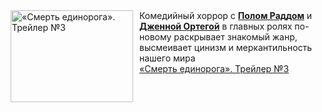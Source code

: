<!--2025-03-30 23:00:19-->
<div class="yb">
  <div class="rss smaller1 kino_kino"><a href="https://www.kino-teatr.ru/video/47813/" title="«Смерть единорога». Трейлер №3"><img src="https://www.kino-teatr.ru/video/3/1/47813/poster.jpg" width="196" height="147" align="left" hspace="5" style="margin: 0px 10px 0px 5px" alt="«Смерть единорога». Трейлер №3"/></a>Комедийный хоррор с <a href=https://www.kino-teatr.ru/kino/acter/m/hollywood/52909/bio/ target=_blank><strong>Полом Раддом</strong></a> и <a href=https://www.kino-teatr.ru/kino/acter/w/hollywood/455878/bio/ target=_blank><strong>Дженной Ортегой</strong></a> в главных ролях по-новому раскрывает знакомый жанр, высмеивает цинизм и меркантильность нашего мира <br><a class="light" href="https://www.kino-teatr.ru/video/47813/">«Смерть единорога». Трейлер №3</a></div>
</div>
